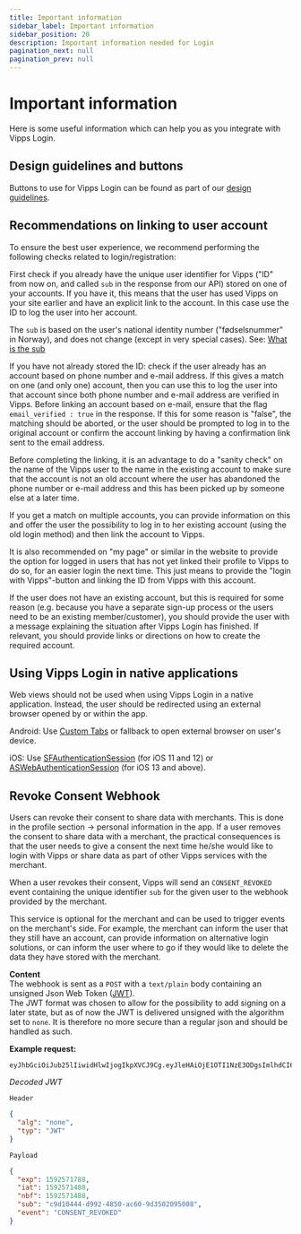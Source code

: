 ```yaml
---
title: Important information
sidebar_label: Important information
sidebar_position: 20
description: Important information needed for Login
pagination_next: null
pagination_prev: null
---
```


# Important information

Here is some useful information which can help you as you integrate with Vipps Login.

## Design guidelines and buttons

Buttons to use for Vipps Login can be found as part of our
[design guidelines](https://developer.vippsmobilepay.com/docs/vipps-design-guidelines/).

## Recommendations on linking to user account

To ensure the best user experience, we recommend performing the following checks
related to login/registration:

First check if you already have the unique user identifier for Vipps ("ID" from
now on, and called `sub` in the response from our API) stored on one of your
accounts. If you have it, this means that the user has used Vipps on your site
earlier and have an explicit link to the account. In this case use the ID to log
the user into her account.

The `sub` is based on the user's national identity number ("fødselsnummer"
in Norway), and does not change (except in very special cases). See: [What is the sub](https://developer.vippsmobilepay.com/docs/APIs/userinfo-api/userinfo-api-faq/#what-is-the-sub)

If you have not already stored the ID: check if the user already has an account
based on phone number and e-mail address. If this gives a match on one (and
only one) account, then you can use this to log the user into that account since
both phone number and e-mail address are verified in Vipps.
Before linking an account based on e-mail, ensure that the flag `email_verified : true` in the response.
If this for some reason is "false", the matching should be aborted,
or the user should be prompted to log in to the original account
or confirm the account linking by having a confirmation link sent to the email address.

Before completing the linking, it is an advantage to do a "sanity check" on the name
of the Vipps user to the name in the existing account to make sure that the
account is not an old account where the user has abandoned the phone number or
e-mail address and this has been picked up by someone else at a later time.

If you get a match on multiple accounts, you can provide information on this and
offer the user the possibility to log in to her existing account (using the old
login method) and then link the account to Vipps.

It is also recommended on "my page" or similar in the website to provide the
option for logged in users that has not yet linked their profile to Vipps to do
so, for an easier login the next time. This just means to provide the "login
with Vipps"-button and linking the ID from Vipps with this account.

If the user does not have an existing account, but this is required for some reason
(e.g. because you have a separate sign-up process or the users need to be an existing member/customer),
you should provide the user with a message explaining the situation after Vipps Login has finished.
If relevant, you should provide links or directions on how to create the required account.

## Using Vipps Login in native applications

Web views should not be used when using Vipps Login in a native application. Instead, the user should be redirected using an external browser opened by or within the app.

Android: Use [Custom Tabs](https://developer.chrome.com/multidevice/android/customtabs) or fallback to open external browser on user's device.

iOS: Use [SFAuthenticationSession](https://developer.apple.com/documentation/safariservices/sfauthenticationsession) (for iOS 11 and 12) or
[ASWebAuthenticationSession](https://developer.apple.com/documentation/authenticationservices/aswebauthenticationsession) (for iOS 13 and above).

## Revoke Consent Webhook

Users can revoke their consent to share data with merchants. This is done in the profile section -> personal information in the app.
If a user removes the consent to share data with a merchant, the practical consequences is that the user needs to give a consent the next time he/she would like to login with Vipps
or share data as part of other Vipps services with the merchant.

When a user revokes their consent, Vipps will send an `CONSENT_REVOKED` event containing the unique identifier `sub` for the given user to the webhook provided by the merchant.

This service is optional for the merchant and can be used to trigger events on the merchant's side.
For example, the merchant can inform the user that they still have an account, can provide information on alternative login solutions, or
can inform the user where to go if they would like to delete the data they have stored with the merchant.

**Content**  
The webhook is sent as a `POST` with a `text/plain` body containing an unsigned Json Web Token ([JWT](https://jwt.io/)).  
The JWT format was chosen to allow for the possibility to add signing on a later state, but as of now the JWT is delivered unsigned with the algorithm set to `none`.
It is therefore no more secure than a regular json and should be handled as such.

**Example request:**

```text
eyJhbGciOiJub25lIiwidHlwIjogIkpXVCJ9Cg.eyJleHAiOjE1OTI1NzE3ODgsImlhdCI6MTU5MjU3MTQ4OCwibmJmIjoxNTkyNTcxNDg4LCJzdWIiOiJjOWQxMDQ0NC1kOTkyLTQ4NTAtYWM2MC05ZDM1MDIwOTUwMDgiLCJldmVudCI6IkNPTlNFTlRfUkVWT0tFRCJ9
```

*Decoded JWT*

`Header`

```json
{
  "alg": "none",
  "typ": "JWT"
}
```

`Payload`

```json
{
  "exp": 1592571788,
  "iat": 1592571488,
  "nbf": 1592571488,
  "sub": "c9d10444-d992-4850-ac60-9d3502095008",
  "event": "CONSENT_REVOKED"
}
```
